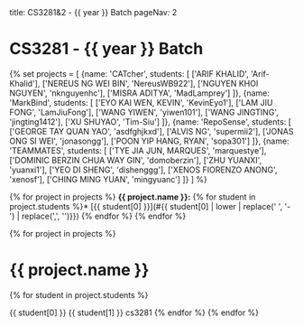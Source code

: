 <frontmatter>
title: CS3281&2 - {{ year }} Batch
pageNav: 2
</frontmatter>

# CS3281 - {{ year }} Batch

{% set projects = [
    {name: 'CATcher', students: [
        ['ARIF KHALID', 'Arif-Khalid'],
        ['NEREUS NG WEI BIN', 'NereusWB922'],
        ['NGUYEN KHOI NGUYEN', 'nknguyenhc'],
        ['MISRA ADITYA', 'MadLamprey']
    ]},
    {name: 'MarkBind', students: [
        ['EYO KAI WEN, KEVIN', 'KevinEyo1'],
        ['LAM JIU FONG', 'LamJiuFong'],
        ['WANG YIWEN', 'yiwen101'],
        ['WANG JINGTING', 'jingting1412'],
        ['XU SHUYAO', 'Tim-Siu']
    ]},
    {name: 'RepoSense', students: [
        ['GEORGE TAY QUAN YAO', 'asdfghjkxd'],
        ['ALVIS NG', 'supermii2'],
        ['JONAS ONG SI WEI', 'jonasongg'],
        ['POON YIP HANG, RYAN', 'sopa301']
    ]},
    {name: 'TEAMMATES', students: [
        ['TYE JIA JUN, MARQUES', 'marquestye'],
        ['DOMINIC BERZIN CHUA WAY GIN', 'domoberzin'],
        ['ZHU YUANXI', 'yuanxi1'],
        ['YEO DI SHENG', 'dishenggg'],
        ['XENOS FIORENZO ANONG', 'xenosf'],
        ['CHING MING YUAN', 'mingyuanc']
    ]}
] %}

{% for project in projects %}
**{{ project.name }}:**
{% for student in project.students %}* [{{ student[0] }}](#{{ student[0] | lower | replace(' ', '-') | replace(',', '')}})
{% endfor %}
{% endfor %}

{% for project in projects %}
# {{ project.name }}
  {% for student in project.students %}

<include src="students/{{ student[1] }}/studentInfo.md" boilerplate >
  <span id="name">{{ student[0] }}</span>
  <span id="folder">{{ student[1] }}</span>
  <span id="mod">cs3281</span>
</include>
  {% endfor %}
{% endfor %}
